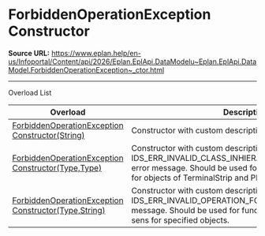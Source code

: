 # ForbiddenOperationException Constructor

**Source URL:** https://www.eplan.help/en-us/Infoportal/Content/api/2026/Eplan.EplApi.DataModelu~Eplan.EplApi.DataModel.ForbiddenOperationException~_ctor.html

---

Overload List

| Overload | Description |
| --- | --- |
| [ForbiddenOperationException Constructor(String)](Eplan.EplApi.DataModelu~Eplan.EplApi.DataModel.ForbiddenOperationException~_ctor(String).html) | Constructor with custom description. |
| [ForbiddenOperationException Constructor(Type,Type)](Eplan.EplApi.DataModelu~Eplan.EplApi.DataModel.ForbiddenOperationException~_ctor(Type,Type).html) | Constructor with custom description created with IDS\_ERR\_INVALID\_CLASS\_INHIERANCE\_FOR\_PROPERTYLIST error message. Should be used for PropertyLists members for objects of TerminalStrip and PlugStrip. |
| [ForbiddenOperationException Constructor(Type,String)](Eplan.EplApi.DataModelu~Eplan.EplApi.DataModel.ForbiddenOperationException~_ctor(Type,String).html) | Constructor with custom description created with IDS\_ERR\_INVALID\_OPERATION\_FOR\_THIS\_CLASS error message. Should be used for functions which don't make sens for specified objects. |
